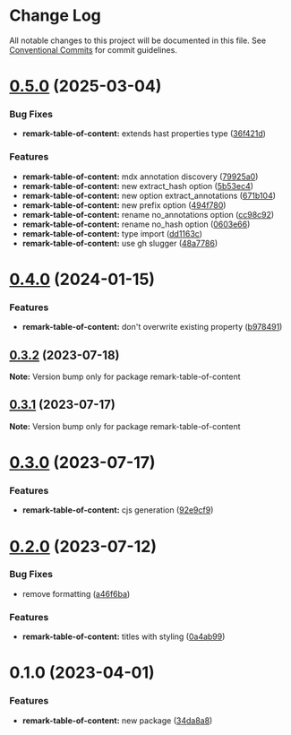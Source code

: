 # Change Log

All notable changes to this project will be documented in this file.
See [Conventional Commits](https://conventionalcommits.org) for commit guidelines.

# [0.5.0](https://github.com/adaltas/remark-gatsby-plugins/compare/remark-table-of-content@0.4.0...remark-table-of-content@0.5.0) (2025-03-04)

### Bug Fixes

- **remark-table-of-content:** extends hast properties type ([36f421d](https://github.com/adaltas/remark-gatsby-plugins/commit/36f421d87fcef26316f8007685aaa98e4559d185))

### Features

- **remark-table-of-content:** mdx annotation discovery ([79925a0](https://github.com/adaltas/remark-gatsby-plugins/commit/79925a0fd8e5eea32ce1ac6ed0589690398365eb))
- **remark-table-of-content:** new extract_hash option ([5b53ec4](https://github.com/adaltas/remark-gatsby-plugins/commit/5b53ec4d7d235da0349d5886bd172c5a8dfcbae2))
- **remark-table-of-content:** new option extract_annotations ([671b104](https://github.com/adaltas/remark-gatsby-plugins/commit/671b104c8bdeb36c863bd6958dda756fbee3b450))
- **remark-table-of-content:** new prefix option ([494f780](https://github.com/adaltas/remark-gatsby-plugins/commit/494f78025695bec47e2ee8fc711a0660ee09511c))
- **remark-table-of-content:** rename no_annotations option ([cc98c92](https://github.com/adaltas/remark-gatsby-plugins/commit/cc98c92b7d2a5e4fe12fd8fdccbc171b7d714d20))
- **remark-table-of-content:** rename no_hash option ([0603e66](https://github.com/adaltas/remark-gatsby-plugins/commit/0603e6627fa1b64c9b3db5fa18c62b9a3525e5bd))
- **remark-table-of-content:** type import ([dd1163c](https://github.com/adaltas/remark-gatsby-plugins/commit/dd1163c42c9ee716238c890da2678730a53156a2))
- **remark-table-of-content:** use gh slugger ([48a7786](https://github.com/adaltas/remark-gatsby-plugins/commit/48a77861d04ca8514bca9cdd0c6230955ba77f0d))

# [0.4.0](https://github.com/adaltas/remark-gatsby-plugins/compare/remark-table-of-content@0.3.2...remark-table-of-content@0.4.0) (2024-01-15)

### Features

- **remark-table-of-content:** don't overwrite existing property ([b978491](https://github.com/adaltas/remark-gatsby-plugins/commit/b978491b3f04bcdf1884f0115c7da2cf731b9713))

## [0.3.2](https://github.com/adaltas/remark-gatsby-plugins/compare/remark-table-of-content@0.3.1...remark-table-of-content@0.3.2) (2023-07-18)

**Note:** Version bump only for package remark-table-of-content

## [0.3.1](https://github.com/adaltas/remark-gatsby-plugins/compare/remark-table-of-content@0.3.0...remark-table-of-content@0.3.1) (2023-07-17)

**Note:** Version bump only for package remark-table-of-content

# [0.3.0](https://github.com/adaltas/remark-gatsby-plugins/compare/remark-table-of-content@0.2.0...remark-table-of-content@0.3.0) (2023-07-17)

### Features

- **remark-table-of-content:** cjs generation ([92e9cf9](https://github.com/adaltas/remark-gatsby-plugins/commit/92e9cf9d499c0b20753e082d14e34ec293e71883))

# [0.2.0](https://github.com/adaltas/remark-gatsby-plugins/compare/remark-table-of-content@0.1.0...remark-table-of-content@0.2.0) (2023-07-12)

### Bug Fixes

- remove formatting ([a46f6ba](https://github.com/adaltas/remark-gatsby-plugins/commit/a46f6ba235becc3b02acd87dc124f6a6d5dd3f1b))

### Features

- **remark-table-of-content:** titles with styling ([0a4ab99](https://github.com/adaltas/remark-gatsby-plugins/commit/0a4ab99ca5bbe5225baf94629b1c1d3880998409))

# 0.1.0 (2023-04-01)

### Features

- **remark-table-of-content:** new package ([34da8a8](https://github.com/adaltas/remark-gatsby-plugins/commit/34da8a874cc7c7b2715548dc830d609a718eca40))
